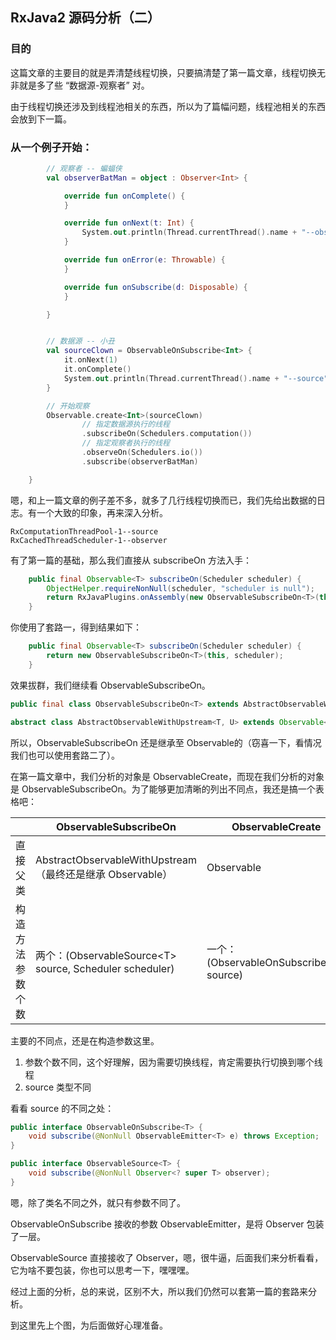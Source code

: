 ## RxJava2 源码分析（二）

### 目的

这篇文章的主要目的就是弄清楚线程切换，只要搞清楚了第一篇文章，线程切换无非就是多了些 “数据源-观察者” 对。

由于线程切换还涉及到线程池相关的东西，所以为了篇幅问题，线程池相关的东西会放到下一篇。



### 从一个例子开始：

```kotlin
        // 观察者 -- 蝙蝠侠
        val observerBatMan = object : Observer<Int> {

            override fun onComplete() {
            }

            override fun onNext(t: Int) {
                System.out.println(Thread.currentThread().name + "--observer")
            }

            override fun onError(e: Throwable) {
            }

            override fun onSubscribe(d: Disposable) {
            }

        }


        // 数据源 -- 小丑
        val sourceClown = ObservableOnSubscribe<Int> {
            it.onNext(1)
            it.onComplete()
            System.out.println(Thread.currentThread().name + "--source")
        }

        // 开始观察
        Observable.create<Int>(sourceClown)
                // 指定数据源执行的线程
                .subscribeOn(Schedulers.computation())
                // 指定观察者执行的线程
                .observeOn(Schedulers.io())
                .subscribe(observerBatMan)

    }
```

嗯，和上一篇文章的例子差不多，就多了几行线程切换而已，我们先给出数据的日志。有一个大致的印象，再来深入分析。

```shel
RxComputationThreadPool-1--source
RxCachedThreadScheduler-1--observer
```



有了第一篇的基础，那么我们直接从 subscribeOn 方法入手：

```java
    public final Observable<T> subscribeOn(Scheduler scheduler) {
        ObjectHelper.requireNonNull(scheduler, "scheduler is null");
        return RxJavaPlugins.onAssembly(new ObservableSubscribeOn<T>(this, scheduler));
    }
```

你使用了套路一，得到结果如下：

```java
    public final Observable<T> subscribeOn(Scheduler scheduler) {
        return new ObservableSubscribeOn<T>(this, scheduler);
    }
```

效果拔群，我们继续看 ObservableSubscribeOn。

```java
public final class ObservableSubscribeOn<T> extends AbstractObservableWithUpstream<T, T> {...}

abstract class AbstractObservableWithUpstream<T, U> extends Observable<U> implements HasUpstreamObservableSource<T> {...}
```

所以，ObservableSubscribeOn 还是继承至 Observable的（窃喜一下，看情况我们也可以使用套路二了）。



在第一篇文章中，我们分析的对象是 ObservableCreate，而现在我们分析的对象是 ObservableSubscribeOn。为了能够更加清晰的列出不同点，我还是搞一个表格吧：

|                  | ObservableSubscribeOn                                     | ObservableCreate                         |
| ---------------- | --------------------------------------------------------- | ---------------------------------------- |
| 直接父类         | AbstractObservableWithUpstream（最终还是继承 Observable） | Observable                               |
| 构造方法参数个数 | 两个：(ObservableSource\<T> source, Scheduler scheduler)  | 一个：(ObservableOnSubscribe\<T> source) |

主要的不同点，还是在构造参数这里。

1. 参数个数不同，这个好理解，因为需要切换线程，肯定需要执行切换到哪个线程
2. source 类型不同



看看 source 的不同之处：

```java
public interface ObservableOnSubscribe<T> {
    void subscribe(@NonNull ObservableEmitter<T> e) throws Exception;
}

public interface ObservableSource<T> {
    void subscribe(@NonNull Observer<? super T> observer);
}
```

嗯，除了类名不同之外，就只有参数不同了。

ObservableOnSubscribe 接收的参数 ObservableEmitter，是将 Observer 包装了一层。

ObservableSource 直接接收了 Observer，嗯，很牛逼，后面我们来分析看看，它为啥不要包装，你也可以思考一下，嘿嘿嘿。



经过上面的分析，总的来说，区别不大，所以我们仍然可以套第一篇的套路来分析。

到这里先上个图，为后面做好心理准备。

